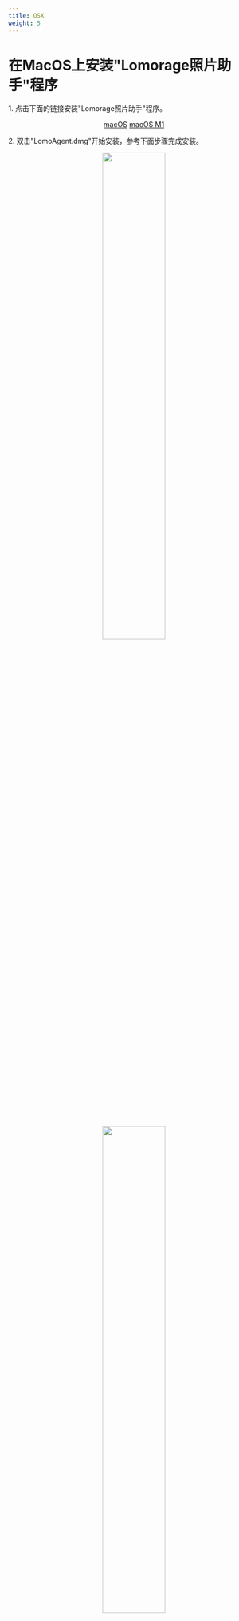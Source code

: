 ```yaml
---
title: OSX
weight: 5
---
```


# 在MacOS上安装"Lomorage照片助手"程序

<span>1.</span> 点击下面的链接安装"Lomorage照片助手"程序。

<p align="center">
<a href="https://gfw.lomorage.com/https://github.com/lomorage/LomoAgentOSX/releases/download/2022_11_06.13_31_02.0.aa7fab8/LomoAgent.dmg" title="Install Lomorage for macOS" class="badge osx">macOS</a>
<a href="https://gfw.lomorage.com/https://github.com/lomorage/LomoAgentOSX/releases/download/2022_11_06.11_49_42.0.1e206ec/LomoAgent.dmg" title="Install Lomorage for macOS M1" class="badge osx">macOS M1</a>
</p>

<span>2.</span> 双击"LomoAgent.dmg"开始安装，参考下面步骤完成安装。

<div align="center">
<p class="screenshoot">
  <img width="50%" src="/img/installation/osx-install-1.png">
  <img width="50%" src="/img/installation/osx-install-2.png">
  <img width="50%" src="/img/installation/osx-install-3.png">
</p>
</div>

<span>3.</span> 运行应用程序“Lomorage照片助手”，如果有防火墙提示，请允许“Lomorage照片助手”访问网络。

<span>4.</span> 程序启动后，**您需要设置数据目录才能正常使用**，数据目录用来存储您的手机上传的照片视频。除此之前您也可以再多选择一个冗余备份目录，系统会每天定时进行冗余备份。

<div align="center">
<p class="screenshoot">
  <img width="50%" src="/img/installation/osx-lomo-agent.png">
</p>
</div>
